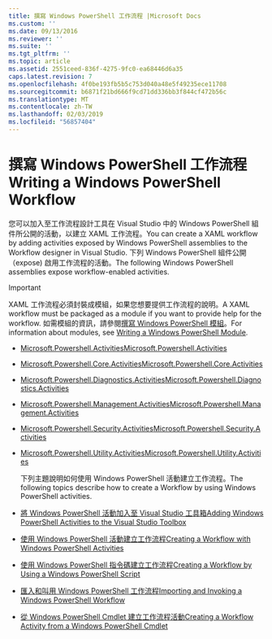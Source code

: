 ```yaml
---
title: 撰寫 Windows PowerShell 工作流程 |Microsoft Docs
ms.custom: ''
ms.date: 09/13/2016
ms.reviewer: ''
ms.suite: ''
ms.tgt_pltfrm: ''
ms.topic: article
ms.assetid: 2551ceed-836f-4275-9fc0-ea68446d6a35
caps.latest.revision: 7
ms.openlocfilehash: 4f0be193fb5b5c753d040a48e5f49235ece11708
ms.sourcegitcommit: b6871f21bd666f9cd71dd336bb3f844cf472b56c
ms.translationtype: MT
ms.contentlocale: zh-TW
ms.lasthandoff: 02/03/2019
ms.locfileid: "56857404"
---
```

# <a name="writing-a-windows-powershell-workflow"></a><span data-ttu-id="cf494-102">撰寫 Windows PowerShell 工作流程</span><span class="sxs-lookup"><span data-stu-id="cf494-102">Writing a Windows PowerShell Workflow</span></span>

<span data-ttu-id="cf494-103">您可以加入至工作流程設計工具在 Visual Studio 中的 Windows PowerShell 組件所公開的活動，以建立 XAML 工作流程。</span><span class="sxs-lookup"><span data-stu-id="cf494-103">You can create a XAML workflow by adding activities exposed by Windows PowerShell assemblies to the Workflow designer in Visual Studio.</span></span> <span data-ttu-id="cf494-104">下列 Windows PowerShell 組件公開 （expose) 啟用工作流程的活動。</span><span class="sxs-lookup"><span data-stu-id="cf494-104">The following Windows PowerShell assemblies expose workflow-enabled activities.</span></span>

> [!IMPORTANT]
> <span data-ttu-id="cf494-105">XAML 工作流程必須封裝成模組，如果您想要提供工作流程的說明。</span><span class="sxs-lookup"><span data-stu-id="cf494-105">A XAML workflow must be packaged as a module if you want to provide help for the workflow.</span></span> <span data-ttu-id="cf494-106">如需模組的資訊，請參閱[撰寫 Windows PowerShell 模組](../module/writing-a-windows-powershell-module.md)。</span><span class="sxs-lookup"><span data-stu-id="cf494-106">For information about modules, see [Writing a Windows PowerShell Module](../module/writing-a-windows-powershell-module.md).</span></span>

- [<span data-ttu-id="cf494-107">Microsoft.Powershell.Activities</span><span class="sxs-lookup"><span data-stu-id="cf494-107">Microsoft.Powershell.Activities</span></span>](/dotnet/api/Microsoft.PowerShell.Activities)

- [<span data-ttu-id="cf494-108">Microsoft.Powershell.Core.Activities</span><span class="sxs-lookup"><span data-stu-id="cf494-108">Microsoft.Powershell.Core.Activities</span></span>](/dotnet/api/Microsoft.PowerShell.Core.Activities)

- [<span data-ttu-id="cf494-109">Microsoft.Powershell.Diagnostics.Activities</span><span class="sxs-lookup"><span data-stu-id="cf494-109">Microsoft.Powershell.Diagnostics.Activities</span></span>](/dotnet/api/Microsoft.PowerShell.Diagnostics.Activities)

- [<span data-ttu-id="cf494-110">Microsoft.Powershell.Management.Activities</span><span class="sxs-lookup"><span data-stu-id="cf494-110">Microsoft.Powershell.Management.Activities</span></span>](/dotnet/api/Microsoft.PowerShell.Management.Activities)

- [<span data-ttu-id="cf494-111">Microsoft.Powershell.Security.Activities</span><span class="sxs-lookup"><span data-stu-id="cf494-111">Microsoft.Powershell.Security.Activities</span></span>](/dotnet/api/Microsoft.PowerShell.Security.Activities)

- [<span data-ttu-id="cf494-112">Microsoft.Powershell.Utility.Activities</span><span class="sxs-lookup"><span data-stu-id="cf494-112">Microsoft.Powershell.Utility.Activities</span></span>](/dotnet/api/Microsoft.PowerShell.Utility.Activities)

  <span data-ttu-id="cf494-113">下列主題說明如何使用 Windows PowerShell 活動建立工作流程。</span><span class="sxs-lookup"><span data-stu-id="cf494-113">The following topics describe how to create a Workflow by using Windows PowerShell activities.</span></span>

- [<span data-ttu-id="cf494-114">將 Windows PowerShell 活動加入至 Visual Studio 工具箱</span><span class="sxs-lookup"><span data-stu-id="cf494-114">Adding Windows PowerShell Activities to the Visual Studio Toolbox</span></span>](./adding-windows-powershell-activities-to-the-visual-studio-toolbox.md)

- [<span data-ttu-id="cf494-115">使用 Windows PowerShell 活動建立工作流程</span><span class="sxs-lookup"><span data-stu-id="cf494-115">Creating a Workflow with Windows PowerShell Activities</span></span>](./creating-a-workflow-with-windows-powershell-activities.md)

- [<span data-ttu-id="cf494-116">使用 Windows PowerShell 指令碼建立工作流程</span><span class="sxs-lookup"><span data-stu-id="cf494-116">Creating a Workflow by Using a Windows PowerShell Script</span></span>](./creating-a-workflow-by-using-a-windows-powershell-script.md)

- [<span data-ttu-id="cf494-117">匯入和叫用 Windows PowerShell 工作流程</span><span class="sxs-lookup"><span data-stu-id="cf494-117">Importing and Invoking a Windows PowerShell Workflow</span></span>](./importing-and-invoking-a-windows-powershell-workflow.md)

- [<span data-ttu-id="cf494-118">從 Windows PowerShell Cmdlet 建立工作流程活動</span><span class="sxs-lookup"><span data-stu-id="cf494-118">Creating a Workflow Activity from a Windows PowerShell Cmdlet</span></span>](./creating-a-workflow-activity-from-a-windows-powershell-cmdlet.md)